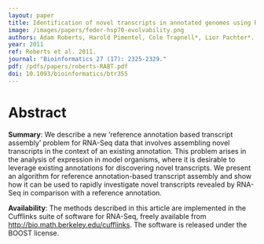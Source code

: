 ```yaml
---
layout: paper
title: Identification of novel transcripts in annotated genomes using RNA-Seq
image: /images/papers/feder-hsp70-evolvability.png
authors: Adam Roberts, Harold Pimentel, Cole Trapnell*, Lior Pachter*.
year: 2011
ref: Roberts et al. 2011.
journal: "Bioinformatics 27 (17): 2325-2329."
pdf: /pdfs/papers/roberts-RABT.pdf
doi: 10.1093/bioinformatics/btr355
---
```


# Abstract

**Summary**: We describe a new ‘reference annotation based transcript assembly’ problem for RNA-Seq data that involves assembling novel transcripts in the context of an existing annotation. This problem arises in the analysis of expression in model organisms, where it is desirable to leverage existing annotations for discovering novel transcripts. We present an algorithm for reference annotation-based transcript assembly and show how it can be used to rapidly investigate novel transcripts revealed by RNA-Seq in comparison with a reference annotation.

**Availability**: The methods described in this article are implemented in the Cufflinks suite of software for RNA-Seq, freely available from http://bio.math.berkeley.edu/cufflinks. The software is released under the BOOST license.